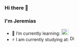 ### Hi there 👋
### I'm Jeremias

- 🌱 I’m currently learning: <img src="https://upload.wikimedia.org/wikipedia/commons/thumb/a/a7/React-icon.svg/1150px-React-icon.svg.png"  alt="DigitalHouse" width="23" height="20">
- ⚡ I am currently studying at: <a href="https://digitalhouse.com"><img src="https://www.digitalhouse.com/favicon.ico"  alt="DigitalHouse" width="17" height="17"></a>

<!--
**JearCode/JearCode** is a ✨ _special_ ✨ repository because its `README.md` (this file) appears on your GitHub profile.

Here are some ideas to get you started:

- 🔭 I’m currently working on ...

- 👯 I’m looking to collaborate on ...
- 🤔 I’m looking for help with ...
- 💬 Ask me about ...
- 📫 How to reach me: ...
- 😄 Pronouns: ...
-  Fun fact: ...
-->
